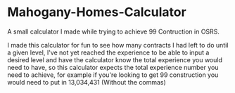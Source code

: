 # Mahogany-Homes-Calculator
A small calculator I made while trying to achieve 99 Contruction in OSRS.

I made this calculator for fun to see how many contracts I had left to do until a given level, I've not yet reached the experience to be able to input a desired level and have the calculator know the total experience you would need to have, so this calculator expects the total experience number you need to achieve, for example if you're looking to get 99 construction you would need to put in 13,034,431 (Without the commas) 
